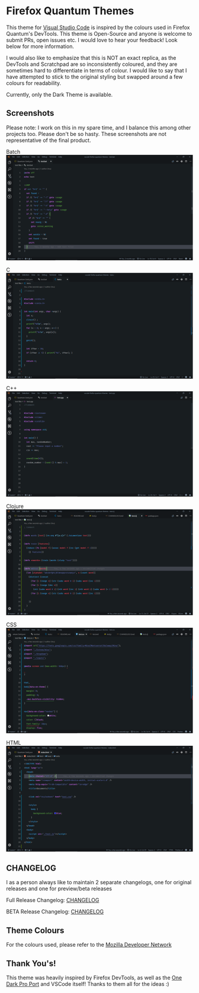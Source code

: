 # Firefox Quantum Themes

This theme for [Visual Studio Code](https://code.visualstudio.com) is inspired by the colours used in Firefox Quantum's DevTools. This theme is Open-Source and anyone is welcome to submit PRs, open issues etc. I would love to hear your feedback! Look below for more information.

I would also like to emphasize that this is NOT an exact replica, as the DevTools and Scratchpad are so inconsistently coloured, and they are sometimes hard to differentiate in terms of colour. I would like to say that I have attempted to stick to the original styling but swapped around a few colours for readability.

Currently, only the Dark Theme is available.

## Screenshots

Please note: I work on this in my spare time, and I balance this among other projects too. Please don't be so hasty. These screenshots are not representative of the final product.

Batch
![Batch Screenshot](https://github.com/beastdestroyer/vscode-firefox-quantum-themes/blob/master/test%20files/screenshots/bat.png)

C
![C Screenshot](https://github.com/beastdestroyer/vscode-firefox-quantum-themes/blob/master/test%20files/screenshots/c.png)

C++
![C++ Screenshot](https://github.com/beastdestroyer/vscode-firefox-quantum-themes/blob/master/test%20files/screenshots/cpp.png)

Clojure
![Clojure Screenshot](https://github.com/beastdestroyer/vscode-firefox-quantum-themes/blob/master/test%20files/screenshots/clojure.png)

CSS
![CSS Screenshot](https://github.com/beastdestroyer/vscode-firefox-quantum-themes/blob/master/test%20files/screenshots/css.png)

HTML
![HTML Screenshot](https://github.com/beastdestroyer/vscode-firefox-quantum-themes/blob/master/test%20files/screenshots/html.png)

## CHANGELOG

I as a person always like to maintain 2 separate changelogs, one for original releases and one for preview/beta releases

Full Release Changelog: [CHANGELOG](https://github.com/beastdestroyer/vscode-firefox-quantum-themes/blob/master/CHANGELOG.md)

BETA Release Changelog: [CHANGELOG](https://github.com/beastdestroyer/vscode-firefox-quantum-themes/blob/master/CHANGELOG%20B.md)

## Theme Colours

For the colours used, please refer to the [Mozilla Developer Network](https://developer.mozilla.org/en-US/docs/Tools/DevToolsColors)

## Thank You's!

This theme was heavily inspired by Firefox DevTools, as well as the [One Dark Pro Port](https://github.com/Binaryify/OneDark-Pro) and VSCode itself! Thanks to them all for the ideas :)
